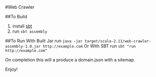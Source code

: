 #Web Crawler

##To Build

1. install [sbt](http://www.scala-sbt.org/0.13/docs/Setup.html)
2. run `sbt assembly`

##To Run
With Built Jar run `java -jar target/scala-2.11/web-crawler-assembly-1.0.jar http://example.com`
Or With SBT run `sbt "run http://example.com"`

On completion this will a produce a domain.json with a sitemap.

Enjoy!
